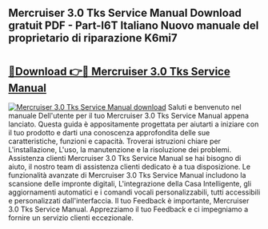 ## Mercruiser 3.0 Tks Service Manual Download gratuit PDF - Part-I6T Italiano Nuovo manuale del proprietario di riparazione K6mi7

# <h2><a href="http://dff135.blite.top/?on=Mercruiser+3.0+Tks+Service+Manual">🔗Download 👉🔴 Mercruiser 3.0 Tks Service Manual</a></h2>

[![Mercruiser 3.0 Tks Service Manual download](https://i.imgur.com/lujVjoI.png)](http://dff135.blite.top/?on=Mercruiser+3.0+Tks+Service+Manual)
Saluti e benvenuto nel manuale Dell'utente per il tuo Mercruiser 3.0 Tks Service Manual appena lanciato. Questa guida è appositamente progettata per aiutarti a iniziare con il tuo prodotto e darti una conoscenza approfondita delle sue caratteristiche, funzioni e capacità. Troverai istruzioni chiare per L'installazione, L'uso, la manutenzione e la risoluzione dei problemi. Assistenza clienti Mercruiser 3.0 Tks Service Manual se hai bisogno di aiuto, il nostro team di assistenza clienti dedicato è a tua disposizione. Le funzionalità avanzate di Mercruiser 3.0 Tks Service Manual includono la scansione delle impronte digitali, L'integrazione della Casa Intelligente, gli aggiornamenti automatici e i comandi vocali personalizzabili, tutti accessibili e personalizzati dall'interfaccia. Il tuo Feedback è importante, Mercruiser 3.0 Tks Service Manual. Apprezziamo il tuo Feedback e ci impegniamo a fornire un servizio clienti eccezionale.
